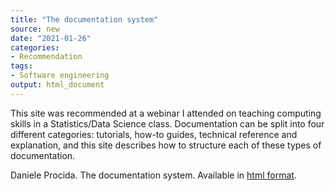 ```yaml
---
title: "The documentation system"
source: new
date: "2021-01-26"
categories:
- Recommendation
tags:
- Software engineering
output: html_document
---
```


This site was recommended at a webinar I attended on teaching computing skills in a Statistics/Data Science class. Documentation can be split into four different categories: tutorials, how-to guides, technical reference and explanation, and this site describes how to structure each of these types of documentation.

<!--more-->

Daniele Procida. The documentation system. Available in [html format](https://documentation.divio.com/).

